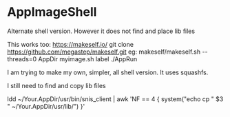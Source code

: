 # AppImageShell

Alternate shell version. However it does not find and place lib files

This works too:
https://makeself.io/
git clone https://github.com/megastep/makeself.git
eg: makeself/makeself.sh --threads=0 AppDir myimage.sh label ./AppRun

I am trying to make my own, simpler, all shell version.
It uses squashfs.

I still need to find and copy lib files

ldd ~/Your.AppDir/usr/bin/snis_client | awk 'NF == 4 { system("echo cp " $3 " ~/Your.AppDir/usr/lib/") }'
